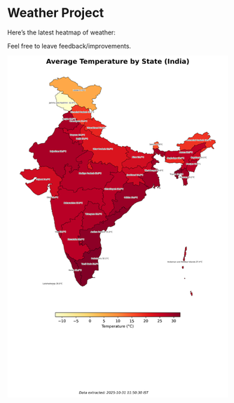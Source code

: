 # Weather Project

Here’s the latest heatmap of weather:

Feel free to leave feedback/improvements.

![India Heatmap](docs/assets/india_heatmap.png?v=045531)
